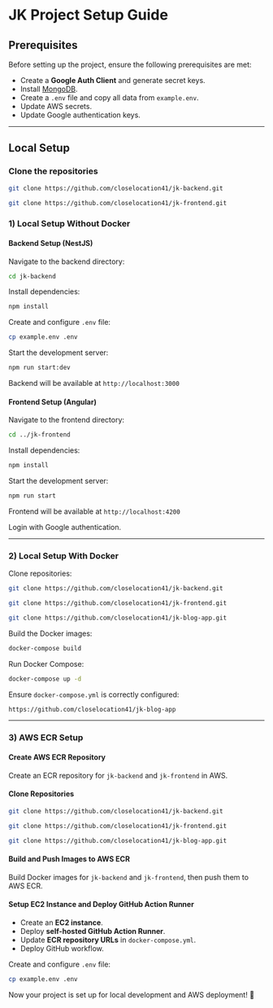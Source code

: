 # JK Project Setup Guide

## Prerequisites
Before setting up the project, ensure the following prerequisites are met:

- Create a **Google Auth Client** and generate secret keys.
- Install [MongoDB](https://www.mongodb.com/try/download/community).
- Create a `.env` file and copy all data from `example.env`.
- Update AWS secrets.
- Update Google authentication keys.

---

## Local Setup

### Clone the repositories
```sh
git clone https://github.com/closelocation41/jk-backend.git

git clone https://github.com/closelocation41/jk-frontend.git
```

### 1) Local Setup Without Docker

#### Backend Setup (NestJS)
Navigate to the backend directory:
```sh
cd jk-backend
```
Install dependencies:
```sh
npm install
```
Create and configure `.env` file:
```sh
cp example.env .env
```
Start the development server:
```sh
npm run start:dev
```
Backend will be available at `http://localhost:3000`

#### Frontend Setup (Angular)
Navigate to the frontend directory:
```sh
cd ../jk-frontend
```
Install dependencies:
```sh
npm install
```
Start the development server:
```sh
npm run start
```
Frontend will be available at `http://localhost:4200`

Login with Google authentication.

---

### 2) Local Setup With Docker
Clone repositories:
```sh
git clone https://github.com/closelocation41/jk-backend.git

git clone https://github.com/closelocation41/jk-frontend.git

git clone https://github.com/closelocation41/jk-blog-app.git
```

Build the Docker images:
```sh
docker-compose build
```
Run Docker Compose:
```sh
docker-compose up -d
```
Ensure `docker-compose.yml` is correctly configured:
```sh
https://github.com/closelocation41/jk-blog-app
```

---

### 3) AWS ECR Setup

#### Create AWS ECR Repository
Create an ECR repository for `jk-backend` and `jk-frontend` in AWS.

#### Clone Repositories
```sh
git clone https://github.com/closelocation41/jk-backend.git

git clone https://github.com/closelocation41/jk-frontend.git

git clone https://github.com/closelocation41/jk-blog-app.git
```

#### Build and Push Images to AWS ECR
Build Docker images for `jk-backend` and `jk-frontend`, then push them to AWS ECR.

#### Setup EC2 Instance and Deploy GitHub Action Runner
- Create an **EC2 instance**.
- Deploy **self-hosted GitHub Action Runner**.
- Update **ECR repository URLs** in `docker-compose.yml`.
- Deploy GitHub workflow.

Create and configure `.env` file:
```sh
cp example.env .env
```

Now your project is set up for local development and AWS deployment! 🚀

